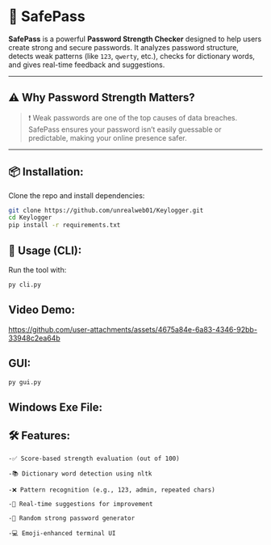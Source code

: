 # 🔐 SafePass

**SafePass** is a powerful **Password Strength Checker** designed to help users create strong and secure passwords. It analyzes password structure, detects weak patterns (like `123`, `qwerty`, etc.), checks for dictionary words, and gives real-time feedback and suggestions.

---

## ⚠️ Why Password Strength Matters?

> ❗ Weak passwords are one of the top causes of data breaches.  
SafePass ensures your password isn’t easily guessable or predictable, making your online presence safer.

---

## 📦 Installation:

Clone the repo and install dependencies:

```bash
git clone https://github.com/unrealweb01/Keylogger.git
cd Keylogger
pip install -r requirements.txt
```
## 🚀 Usage (CLI):

Run the tool with:

```bash
py cli.py
```
## Video Demo:
https://github.com/user-attachments/assets/4675a84e-6a83-4346-92bb-33948c2ea64b
## GUI:
```bash
py gui.py
```
## Windows Exe File:

## 🛠 Features:

    -✅ Score-based strength evaluation (out of 100)

    -📚 Dictionary word detection using nltk

    -❌ Pattern recognition (e.g., 123, admin, repeated chars)

    -🧠 Real-time suggestions for improvement

    -🔄 Random strong password generator

    -💻 Emoji-enhanced terminal UI
